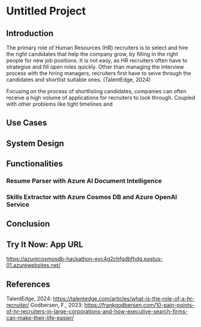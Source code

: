 # Untitled Project

## Introduction

The primary role of Human Resources (HR) recruiters is to select and hire the right candidates that help the company grow, by filling in the right people for new job positions. It is not easy, as HR recruiters often have to strategise and fill open roles quickly. Other than managing the interview process with the hiring managers, recruiters first have to seive through the candidates and shortlist suitable ones. (TalentEdge, 2024)

Focusing on the process of shortlisting candidates, companies can often receive a high volume of applications for recruiters to look through. Coupled with other problems like tight timelines and 


## Use Cases

## System Design

## Functionalities

### Resume Parser with Azure AI Document Intelligence

### Skills Extractor with Azure Cosmos DB and Azure OpenAI Service


## Conclusion


## Try It Now: App URL

https://azurecosmosdb-hackathon-eyc4g2chfgdbfhdg.eastus-01.azurewebsites.net/

## References

TalentEdge, 2024: https://talentedge.com/articles/what-is-the-role-of-a-hr-recruiter/
Godbersen, F., 2023: https://frankgodbersen.com/10-pain-points-of-hr-recruiters-in-large-corporations-and-how-executive-search-firms-can-make-their-life-easier/